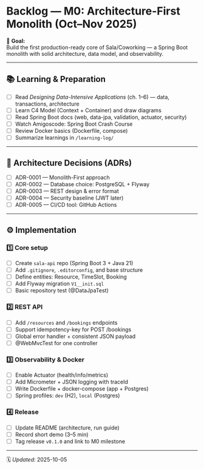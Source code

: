 # Backlog — M0: Architecture-First Monolith (Oct–Nov 2025)

🎯 **Goal:**  
Build the first production-ready core of Sala/Coworking — a Spring Boot monolith with solid architecture, data model, and observability.

---

## 📚 Learning & Preparation
- [ ] Read *Designing Data-Intensive Applications* (ch. 1–6) — data, transactions, architecture
- [ ] Learn C4 Model (Context + Container) and draw diagrams
- [ ] Read Spring Boot docs (web, data-jpa, validation, actuator, security)
- [ ] Watch Amigoscode: Spring Boot Crash Course
- [ ] Review Docker basics (Dockerfile, compose)
- [ ] Summarize learnings in `/learning-log/`

---

## 🧩 Architecture Decisions (ADRs)
- [ ] ADR-0001 — Monolith-First approach
- [ ] ADR-0002 — Database choice: PostgreSQL + Flyway
- [ ] ADR-0003 — REST design & error format
- [ ] ADR-0004 — Security baseline (JWT later)
- [ ] ADR-0005 — CI/CD tool: GitHub Actions

---

## ⚙️ Implementation
### 1️⃣ Core setup
- [ ] Create `sala-api` repo (Spring Boot 3 + Java 21)
- [ ] Add `.gitignore`, `.editorconfig`, and base structure
- [ ] Define entities: Resource, TimeSlot, Booking
- [ ] Add Flyway migration `V1__init.sql`
- [ ] Basic repository test (@DataJpaTest)

### 2️⃣ REST API
- [ ] Add `/resources` and `/bookings` endpoints
- [ ] Support idempotency-key for POST /bookings
- [ ] Global error handler + consistent JSON payload
- [ ] @WebMvcTest for one controller

### 3️⃣ Observability & Docker
- [ ] Enable Actuator (health/info/metrics)
- [ ] Add Micrometer + JSON logging with traceId
- [ ] Write Dockerfile + docker-compose (app + Postgres)
- [ ] Spring profiles: `dev` (H2), `local` (Postgres)

### 4️⃣ Release
- [ ] Update README (architecture, run guide)
- [ ] Record short demo (3–5 min)
- [ ] Tag release `v0.1.0` and link to M0 milestone

---

🗓️ *Updated:* 2025-10-05  